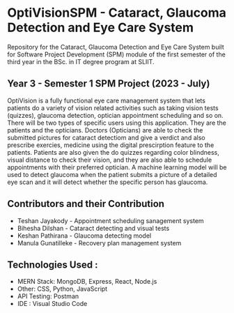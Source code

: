 # OptiVisionSPM - Cataract, Glaucoma Detection and Eye Care System 
Repository for the Cataract, Glaucoma Detection and Eye Care System built for Software Project Development (SPM) module of the first semester of the third year in the BSc. in IT degree program at SLIIT.

<h2>Year 3 - Semester 1 SPM Project (2023 - July)</h2>
<p>OptiVision is a fully functional eye care management system that lets patients do a variety of vision related activities such as taking vision tests (quizzes), glaucoma detection, optician appointment scheduling and so on. There will be two types of specific users using this application. They are the patients and the opticians. Doctors (Opticians) are able to check the submitted pictures for cataract detectiom and give a verdict and also prescribe exercies, medicine using the digital prescirption feature to the patients. Patients are also given the do quizzes regarding color blindness, visual distance to check their vision, and they are also able to schedule appointments with their preferred optician. A machine learning model will be used to detect glaucoma when the patient submits a picture of a detailed eye scan and it will detect whether the specific person has glaucoma. </p>

<h2>Contributors and their Contribution</h2>
<ul>
  <li>Teshan Jayakody - Appointment scheduling sanagement system</li>
  <li>Bihesha Dilshan - Cataract detecting and visual tests </li>
  <li>Keshan Pathirana - Glaucoma detecting model</li>
  <li>Manula Gunatilleke - Recovery plan management system</li>
</ul>

<h2>Technologies Used :</h2>
<ul>
  <li>MERN Stack: MongoDB, Express, React, Node.js</li>
  <li>Other: CSS, Python, JavaScript</li>
  <li>API Testing: Postman</li>
  <li>IDE : Visual Studio Code</li>
</ul>
